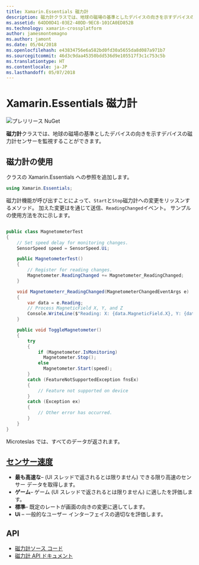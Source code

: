 ```yaml
---
title: Xamarin.Essentials 磁力計
description: 磁力計クラスでは、地球の磁場の基準としたデバイスの向きを示すデバイスの磁力計センサーを監視できます。
ms.assetid: 64DD0D41-03E2-40DD-9EC8-101CA0ED852B
ms.technology: xamarin-crossplatform
author: jamesmontemagno
ms.author: jamont
ms.date: 05/04/2018
ms.openlocfilehash: e43834756e6a582bd0fd30a5655da8d087a971b7
ms.sourcegitcommit: 46d3c9daa45350bdd536d9e105517f3c1c753c5b
ms.translationtype: HT
ms.contentlocale: ja-JP
ms.lasthandoff: 05/07/2018
---
```

# <a name="xamarinessentials-magnetometer"></a>Xamarin.Essentials 磁力計

![プレリリース NuGet](~/media/shared/pre-release.png)

**磁力計**クラスでは、地球の磁場の基準としたデバイスの向きを示すデバイスの磁力計センサーを監視することができます。

## <a name="using-magnetometer"></a>磁力計の使用

クラスの Xamarin.Essentials への参照を追加します。

```csharp
using Xamarin.Essentials;
```

磁力計機能が呼び出すことによって、`Start`と`Stop`磁力計への変更をリッスンするメソッド。 加えた変更はを通じて送信、`ReadingChanged`イベント。 サンプルの使用方法を次に示します。

```csharp

public class MagnetometerTest
{
    // Set speed delay for monitoring changes.
    SensorSpeed speed = SensorSpeed.Ui;

    public MagnetometerTest()
    {
        // Register for reading changes.
        Magnetometer.ReadingChanged += Magnetometer_ReadingChanged;
    }

    void Magnetometerr_ReadingChanged(MagnetometerChangedEventArgs e)
    {
        var data = e.Reading;
        // Process MagneticField X, Y, and Z
        Console.WriteLine($"Reading: X: {data.MagneticField.X}, Y: {data.MagneticField.Y}, Z: {data.MagneticField.Z}");
    }

    public void ToggleMagnetometer()
    {
        try
        {
            if (Magnetometer.IsMonitoring)
              Magnetometer.Stop();
            else
              Magnetometer.Start(speed);
        }
        catch (FeatureNotSupportedException fnsEx)
        {
            // Feature not supported on device
        }
        catch (Exception ex)
        {
            // Other error has occurred.
        }
    }
}
```

Microteslas では、すべてのデータが返されます。

## <a name="sensor-speedxrefxamarinessentialssensorspeed"></a>[センサー速度](xref:Xamarin.Essentials.SensorSpeed)

- **最も高速な**– (UI スレッドで返されるとは限りません) できる限り高速のセンサー データを取得します。
- **ゲーム**– ゲーム (UI スレッドで返されるとは限りません) に適したを評価します。
- **標準**– 既定のレートが画面の向きの変更に適してします。
- **Ui** – 一般的なユーザー インターフェイスの適切なを評価します。

## <a name="api"></a>API

- [磁力計ソース コード](https://github.com/xamarin/Essentials/tree/master/Essentials/Magnetometer)
- [磁力計 API ドキュメント](xref:Xamarin.Essentials.Magnetometer)
